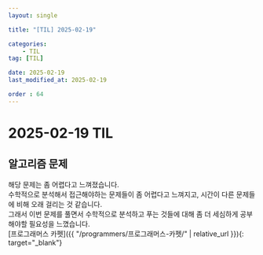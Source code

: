```yaml
---
layout: single

title: "[TIL] 2025-02-19"

categories:
    - TIL
tag: [TIL]

date: 2025-02-19
last_modified_at: 2025-02-19

order : 64
---
```


# 2025-02-19 TIL

## 알고리즘 문제

해당 문제는 좀 어렵다고 느껴졌습니다.  
수학적으로 분석해서 접근해야하는 문제들이 좀 어렵다고 느껴지고, 시간이 다른 문제들에 비해 오래 걸리는 것 같습니다.  
그래서 이번 문제를 풀면서 수학적으로 분석하고 푸는 것들에 대해 좀 더 세심하게 공부해야할 필요성을 느꼈습니다.  
[프로그래머스 카펫]({{ "/programmers/프로그래머스-카펫/" | relative_url }}){: target="_blank"}